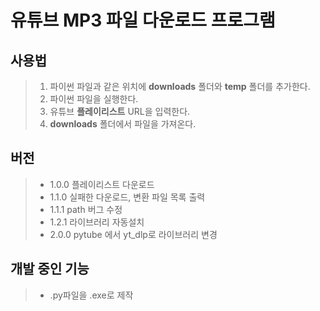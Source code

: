 # 유튜브 MP3 파일 다운로드 프로그램


## 사용법
> 1. 파이썬 파일과 같은 위치에 **downloads** 폴더와 **temp** 폴더를 추가한다.
> 2. 파이썬 파일을 실행한다.
> 3. 유튜브 **플레이리스트** URL을 입력한다.
> 4. **downloads** 폴더에서 파일을 가져온다.


## 버전
> - 1.0.0 플레이리스트 다운로드
> - 1.1.0 실패한 다운로드, 변환 파일 목록 출력
> - 1.1.1 path 버그 수정
> - 1.2.1 라이브러리 자동설치
> - 2.0.0 pytube 에서 yt_dlp로 라이브러리 변경


## 개발 중인 기능
> - .py파일을 .exe로 제작